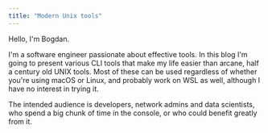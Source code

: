 ```yaml
---
title: "Modern Unix tools"
---
```


Hello, I'm Bogdan.

I'm a software engineer passionate about effective tools. In this blog I'm going to present various CLI tools that make my life easier than arcane, half a century old UNIX tools. Most of these can be used regardless of whether you're using macOS or Linux, and probably work on WSL as well, although I have no interest in trying it.

The intended audience is developers, network admins and data scientists, who spend a big chunk of time in the console, or who could benefit greatly from it. 

